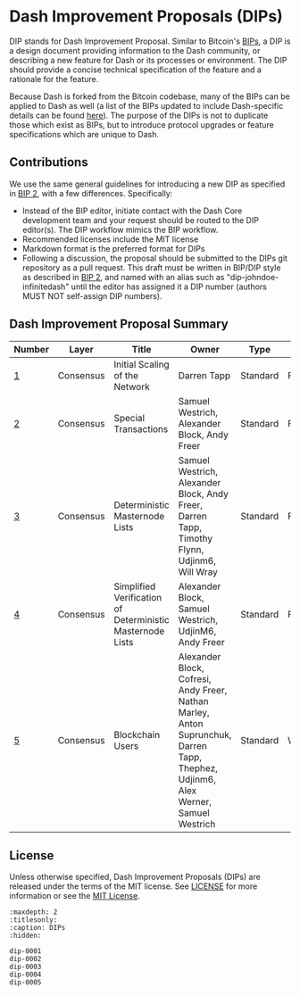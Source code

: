 # Dash Improvement Proposals (DIPs)

DIP stands for Dash Improvement Proposal. Similar to Bitcoin's [BIPs](https://github.com/bitcoin/bips/), a DIP is a design document providing information to the Dash community, or describing a new feature for Dash or its processes or environment. The DIP should provide a concise technical specification of the feature and a rationale for the feature.

Because Dash is forked from the Bitcoin codebase, many of the BIPs can be applied to Dash as well (a list of the BIPs updated to include Dash-specific details can be found [here](https://github.com/dashevo/bips)). The purpose of the DIPs is not to duplicate those which exist as BIPs, but to introduce protocol upgrades or feature specifications which are unique to Dash.

## Contributions

We use the same general guidelines for introducing a new DIP as specified in [BIP 2](https://github.com/bitcoin/bips/blob/master/bip-0002.mediawiki), with a few differences. Specifically:

* Instead of the BIP editor, initiate contact with the Dash Core development team and your request should be routed to the DIP editor(s). The DIP workflow mimics the BIP workflow.
* Recommended licenses include the MIT license
* Markdown format is the preferred format for DIPs
* Following a discussion, the proposal should be submitted to the DIPs git repository as a pull request. This draft must be written in BIP/DIP style as described in [BIP 2](https://github.com/bitcoin/bips/blob/master/bip-0002.mediawiki), and named with an alias such as "dip-johndoe-infinitedash" until the editor has assigned it a DIP number (authors MUST NOT self-assign DIP numbers).

## Dash Improvement Proposal Summary

Number | Layer | Title | Owner | Type | Status
--- | --- | --- | --- | --- | ---
[1](dip-0001.md) | Consensus | Initial Scaling of the Network | Darren Tapp | Standard | Final
[2](dip-0002.md) | Consensus | Special Transactions | Samuel Westrich, Alexander Block, Andy Freer | Standard | Final
[3](dip-0003.md) | Consensus | Deterministic Masternode Lists | Samuel Westrich, Alexander Block, Andy Freer, Darren Tapp, Timothy Flynn, Udjinm6, Will Wray | Standard | Final
[4](dip-0004.md) | Consensus | Simplified Verification of Deterministic Masternode Lists | Alexander Block, Samuel Westrich, UdjinM6, Andy Freer | Standard | Final
[5](dip-0005.md) | Consensus | Blockchain Users | Alexander Block, Cofresi, Andy Freer, Nathan Marley, Anton Suprunchuk, Darren Tapp, Thephez, Udjinm6, Alex Werner, Samuel Westrich | Standard | Withdrawn

## License

Unless otherwise specified, Dash Improvement Proposals (DIPs) are released under the terms of the MIT license. See [LICENSE](LICENSE) for more information or see the [MIT License](https://opensource.org/licenses/MIT).

```{toctree}
:maxdepth: 2
:titlesonly: 
:caption: DIPs
:hidden:

dip-0001
dip-0002
dip-0003
dip-0004
dip-0005
```
